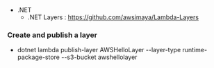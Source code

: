 - .NET
    - .NET Layers : https://github.com/awsimaya/Lambda-Layers

### Create and publish a layer
- dotnet lambda publish-layer AWSHelloLayer --layer-type runtime-package-store --s3-bucket awshellolayer
